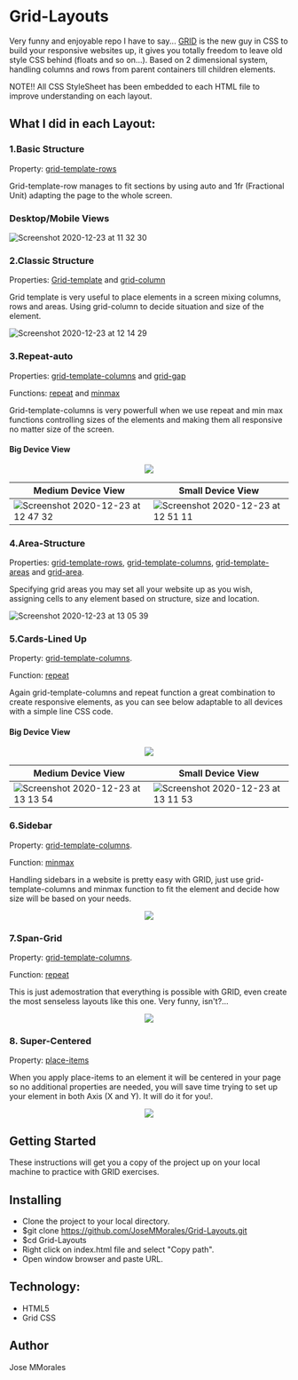 # Grid-Layouts

Very funny and enjoyable repo I have to say... [GRID](https://developer.mozilla.org/en-US/docs/Web/CSS/CSS_Grid_Layout) is the new guy in CSS to build your responsive websites up, it gives you totally freedom to leave old style CSS behind (floats and so on...). Based on 2 dimensional system, handling columns and rows from parent containers till children elements.

NOTE!! All CSS StyleSheet has been embedded to each HTML file to improve understanding on each layout.

## What I did in each Layout:
### **1.Basic Structure**

Property: [grid-template-rows](https://developer.mozilla.org/en-US/docs/Web/CSS/grid-template-rows)

Grid-template-row manages to fit sections by using auto and 1fr (Fractional Unit) adapting the page to the whole screen.

### Desktop/Mobile Views
![Screenshot 2020-12-23 at 11 32 30](https://user-images.githubusercontent.com/43299285/102987421-8ea77880-4512-11eb-97c1-862f6e2f19f2.png)

### **2.Classic Structure**
Properties: [Grid-template](https://developer.mozilla.org/en-US/docs/Web/CSS/grid-template) and 
[grid-column](https://developer.mozilla.org/en-US/docs/Web/CSS/grid-column)

Grid template is very useful to place elements in a screen mixing columns, rows and areas. Using grid-column to decide situation and size of the element.

![Screenshot 2020-12-23 at 12 14 29](https://user-images.githubusercontent.com/43299285/102990873-6a4e9a80-4518-11eb-850e-963f90faa9cf.png)

### **3.Repeat-auto**
Properties: [grid-template-columns](https://developer.mozilla.org/en-US/docs/Web/CSS/grid-template-columns) and 
[grid-gap](https://developer.mozilla.org/en-US/docs/Web/CSS/gap)

Functions: [repeat](https://developer.mozilla.org/en-US/docs/Web/CSS/repeat()) and [minmax](https://developer.mozilla.org/en-US/docs/Web/CSS/minmax())

Grid-template-columns is very powerfull when we use repeat and min max functions controlling sizes of the elements and making them all responsive no matter size of the screen.

#### **Big Device View**
<p align="center"> 
<img src="https://user-images.githubusercontent.com/43299285/102992079-d7fbc600-451a-11eb-9d26-494928f8ab05.png">
</p>
<div align="center">

**Medium Device View**  | **Small Device View** 
 ------------- | ------------- 
 ![Screenshot 2020-12-23 at 12 47 32](https://user-images.githubusercontent.com/43299285/102993206-07abcd80-451d-11eb-88ce-c9333c18387e.png)  | ![Screenshot 2020-12-23 at 12 51 11](https://user-images.githubusercontent.com/43299285/102993491-8bfe5080-451d-11eb-87f5-b8cb6f8fdce6.png) 

</div>

### **4.Area-Structure**
Properties: [grid-template-rows](https://developer.mozilla.org/en-US/docs/Web/CSS/grid-template-rows), [grid-template-columns](https://developer.mozilla.org/en-US/docs/Web/CSS/grid-template-columns), [grid-template-areas](https://developer.mozilla.org/en-US/docs/Web/CSS/grid-template-areas) and [grid-area](https://developer.mozilla.org/en-US/docs/Web/CSS/grid-area).

Specifying grid areas you may set all your website up as you wish, assigning cells to any element based on structure, size and location.

![Screenshot 2020-12-23 at 13 05 39](https://user-images.githubusercontent.com/43299285/102994552-91f53100-451f-11eb-83b8-4dcfbe7df3df.png)

### **5.Cards-Lined Up**

Property: [grid-template-columns](https://developer.mozilla.org/en-US/docs/Web/CSS/grid-template-columns).

Function: [repeat](https://developer.mozilla.org/en-US/docs/Web/CSS/repeat())

Again grid-template-columns and repeat function a great combination to create responsive elements, as you can see below adaptable to all devices with a simple line CSS code.

#### **Big Device View**
<p align="center"> 
<img src="https://user-images.githubusercontent.com/43299285/102994888-44c58f00-4520-11eb-907f-425c1b69dcbc.png">
</p>

<div align="center">

**Medium Device View**  | **Small Device View** 
 ------------- | ------------- 
 ![Screenshot 2020-12-23 at 13 13 54](https://user-images.githubusercontent.com/43299285/102995151-b69dd880-4520-11eb-8b53-6bb35852c771.png) | ![Screenshot 2020-12-23 at 13 11 53](https://user-images.githubusercontent.com/43299285/102994996-6e7eb600-4520-11eb-91ef-cf60e2e98377.png) 

</div>

### **6.Sidebar**

Property: [grid-template-columns](https://developer.mozilla.org/en-US/docs/Web/CSS/grid-template-columns).

Function: [minmax](https://developer.mozilla.org/en-US/docs/Web/CSS/minmax())

Handling sidebars in a website is pretty easy with GRID, just use grid-template-columns and minmax function to fit the element and decide how size will be based on your needs.

<p align="center"> 
<img src="https://user-images.githubusercontent.com/43299285/102995567-9fabb600-4521-11eb-85f5-bd9cd70a733c.png">
</p>

### **7.Span-Grid**
Property: [grid-template-columns](https://developer.mozilla.org/en-US/docs/Web/CSS/grid-template-columns).

Function: [repeat](https://developer.mozilla.org/en-US/docs/Web/CSS/repeat())

This is just ademostration that everything is possible with GRID, even create the most senseless layouts like this one. Very funny, isn't?...
<p align="center"> 
<img src="https://user-images.githubusercontent.com/43299285/102997108-97a14580-4524-11eb-922d-071fff0586ab.png">
</p>

### **8. Super-Centered**
Property: [place-items](https://developer.mozilla.org/en-US/docs/Web/CSS/place-items)

When you apply place-items to an element it will be centered in your page so no additional properties are needed, you will save time trying to set up your element in both Axis (X and Y). It will do it for you!.

<p align="center"> 
<img src="https://user-images.githubusercontent.com/43299285/102996942-46915180-4524-11eb-87cc-d00a601456b2.png">
</p>

## Getting Started
These instructions will get you a copy of the project up on your local machine to practice with GRID exercises.

## Installing
* Clone the project to your local directory.
* $git clone https://github.com/JoseMMorales/Grid-Layouts.git
* $cd Grid-Layouts
* Right click on index.html file and select "Copy path".
* Open window browser and paste URL.

## Technology:
* HTML5
* Grid CSS

## Author
Jose MMorales